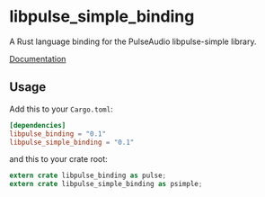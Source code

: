libpulse_simple_binding
=======================

A Rust language binding for the PulseAudio libpulse-simple library.

[Documentation](https://doc.rust-lang.org/libpulse_simple_binding)

## Usage

Add this to your `Cargo.toml`:

```toml
[dependencies]
libpulse_binding = "0.1"
libpulse_simple_binding = "0.1"
```

and this to your crate root:

```rust
extern crate libpulse_binding as pulse;
extern crate libpulse_simple_binding as psimple;
```
